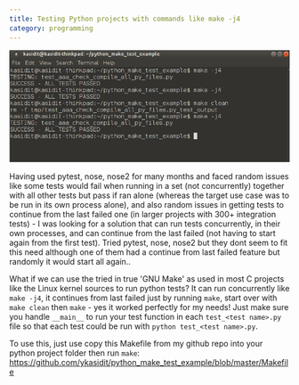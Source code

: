 ```yaml
---
title: Testing Python projects with commands like make -j4
category: programming
---
```


![test python with GNU Make](/blog/images/test_python_with_make.png)

Having used pytest, nose, nose2 for many months and faced random issues like some tests would fail when running in a set (not concurrently) together with all other tests but pass if ran alone (whereas the target use case was to be run in its own process alone), and also random issues in getting tests to continue from the last failed one (in larger projects with 300+ integration tests) - I was looking for a solution that can run tests concurrently, in their own processes, and can continue from the last failed (not having to start again from the first test). Tried pytest, nose, nose2 but they dont seem to fit this need although one of them had a continue from last failed feature but randomly it would start all again..

What if we can use the tried in true 'GNU Make' as used in most C projects like the Linux kernel sources to run python tests? It can run concurrently like `make -j4`, it continues from last failed just by running `make`, start over with `make clean` then `make` - yes it worked perfectly for my needs! Just make sure you handle `__main__` to run your test function in each `test_<test name>.py` file so that each test could be run with `python test_<test name>.py`.

To use this, just use copy this Makefile from my github repo into your python project folder then run `make`: <https://github.com/ykasidit/python_make_test_example/blob/master/Makefile>